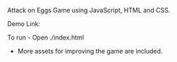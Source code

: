 Attack on Eggs Game using JavaScript, HTML and CSS.

Demo Link: 

To run - Open ./index.html

* More assets for improving the game are included.